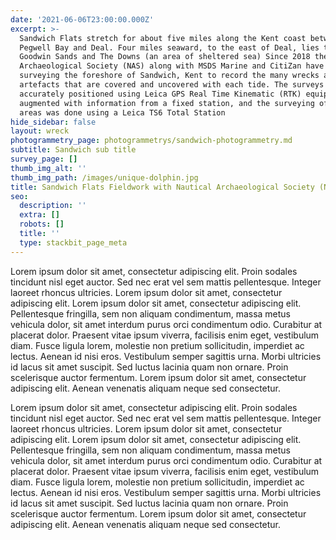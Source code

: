 ```yaml
---
date: '2021-06-06T23:00:00.000Z'
excerpt: >-
  Sandwich Flats stretch for about five miles along the Kent coast between
  Pegwell Bay and Deal. Four miles seaward, to the east of Deal, lies the
  Goodwin Sands and The Downs (an area of sheltered sea) Since 2018 the Nautical
  Archaeological Society (NAS) along with MSDS Marine and CitiZan have been
  surveying the foreshore of Sandwich, Kent to record the many wrecks and other
  artefacts that are covered and uncovered with each tide. The surveys have been
  accurately positioned using Leica GPS Real Time Kinematic (RTK) equipment
  augmented with information from a fixed station, and the surveying of local
  areas was done using a Leica TS6 Total Station
hide_sidebar: false
layout: wreck
photogrammetry_page: photogrammetrys/sandwich-photogrammetry.md
subtitle: Sandwich sub title
survey_page: []
thumb_img_alt: ''
thumb_img_path: /images/unique-dolphin.jpg
title: Sandwich Flats Fieldwork with Nautical Archaeological Society (NAS)
seo:
  description: ''
  extra: []
  robots: []
  title: ''
  type: stackbit_page_meta
---
```

Lorem ipsum dolor sit amet, consectetur adipiscing elit. Proin sodales tincidunt nisl eget auctor. Sed nec erat vel sem mattis pellentesque. Integer laoreet rhoncus ultricies. Lorem ipsum dolor sit amet, consectetur adipiscing elit. Lorem ipsum dolor sit amet, consectetur adipiscing elit. Pellentesque fringilla, sem non aliquam condimentum, massa metus vehicula dolor, sit amet interdum purus orci condimentum odio. Curabitur at placerat dolor. Praesent vitae ipsum viverra, facilisis enim eget, vestibulum diam. Fusce ligula lorem, molestie non pretium sollicitudin, imperdiet ac lectus. Aenean id nisi eros. Vestibulum semper sagittis urna. Morbi ultricies id lacus sit amet suscipit. Sed luctus lacinia quam non ornare. Proin scelerisque auctor fermentum. Lorem ipsum dolor sit amet, consectetur adipiscing elit. Aenean venenatis aliquam neque sed consectetur.

Lorem ipsum dolor sit amet, consectetur adipiscing elit. Proin sodales tincidunt nisl eget auctor. Sed nec erat vel sem mattis pellentesque. Integer laoreet rhoncus ultricies. Lorem ipsum dolor sit amet, consectetur adipiscing elit. Lorem ipsum dolor sit amet, consectetur adipiscing elit. Pellentesque fringilla, sem non aliquam condimentum, massa metus vehicula dolor, sit amet interdum purus orci condimentum odio. Curabitur at placerat dolor. Praesent vitae ipsum viverra, facilisis enim eget, vestibulum diam. Fusce ligula lorem, molestie non pretium sollicitudin, imperdiet ac lectus. Aenean id nisi eros. Vestibulum semper sagittis urna. Morbi ultricies id lacus sit amet suscipit. Sed luctus lacinia quam non ornare. Proin scelerisque auctor fermentum. Lorem ipsum dolor sit amet, consectetur adipiscing elit. Aenean venenatis aliquam neque sed consectetur.